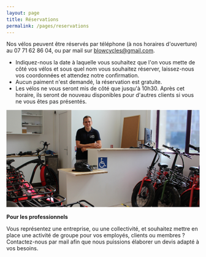 ```yaml
---
layout: page
title: Réservations
permalink: /pages/reservations
---
```


Nos vélos peuvent être réservés par téléphone (à nos horaires d'ouverture) au 07 71 62 86 04, ou par mail sur blowcycles@gmail.com.

- Indiquez-nous la date à laquelle vous souhaitez que l'on vous mette de côté vos vélos et sous quel nom vous souhaitez réserver, laissez-nous vos coordonnées et attendez notre confirmation.
- Aucun paiment n'est demandé, la réservation est gratuite.
- Les vélos ne vous seront mis de côté que jusqu'à 10h30. Après cet horaire, ils seront de nouveau disponibles pour d'autres clients si vous ne vous êtes pas présentés.

<img src="/assets/images/reservation/reservation_1.jpg" alt="reservation_1" class="image-center image-width"/>

**Pour les professionnels**

Vous représentez une entreprise, ou une collectivité, et souhaitez mettre en place une activité de groupe pour vos employés, clients ou membres ? Contactez-nous par mail afin que nous puissions élaborer un devis adapté à vos besoins.
